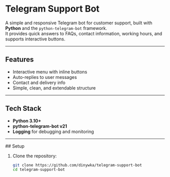 # Telegram Support Bot

A simple and responsive Telegram bot for customer support, built with **Python** and the `python-telegram-bot` framework.  
It provides quick answers to FAQs, contact information, working hours, and supports interactive buttons.

---

## Features
- Interactive menu with inline buttons  
- Auto-replies to user messages  
- Contact and delivery info  
- Simple, clean, and extendable structure  

---

## Tech Stack
- **Python 3.10+**
- **python-telegram-bot v21**
- **Logging** for debugging and monitoring

---

##️ Setup

1. Clone the repository:
   ```bash
   git clone https://github.com/dinywka/telegram-support-bot
   cd telegram-support-bot
